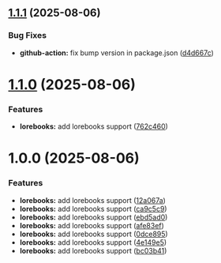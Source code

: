 ## [1.1.1](https://github.com/Tavernikof/NoAssTavern/compare/v1.1.0...v1.1.1) (2025-08-06)


### Bug Fixes

* **github-action:** fix bump version in package.json ([d4d667c](https://github.com/Tavernikof/NoAssTavern/commit/d4d667c7fe8b38465fbfead0101755f876d28093))

# [1.1.0](https://github.com/Tavernikof/NoAssTavern/compare/v1.0.0...v1.1.0) (2025-08-06)


### Features

* **lorebooks:** add lorebooks support ([762c460](https://github.com/Tavernikof/NoAssTavern/commit/762c460df430a3daddc59a889e3106a4644b8276))

# 1.0.0 (2025-08-06)


### Features

* **lorebooks:** add lorebooks support ([12a067a](https://github.com/Tavernikof/NoAssTavern/commit/12a067aa1a936b44e5016f34c22d0c623e50cbb2))
* **lorebooks:** add lorebooks support ([ca9c5c9](https://github.com/Tavernikof/NoAssTavern/commit/ca9c5c96d4e6ebe2b33f5707db4fca11196ff451))
* **lorebooks:** add lorebooks support ([ebd5ad0](https://github.com/Tavernikof/NoAssTavern/commit/ebd5ad08856628c808cf036b784c48f525c6cde4))
* **lorebooks:** add lorebooks support ([afe83ef](https://github.com/Tavernikof/NoAssTavern/commit/afe83ef07c019d0cfa113a5e282a9cf63f631e2a))
* **lorebooks:** add lorebooks support ([0dce895](https://github.com/Tavernikof/NoAssTavern/commit/0dce89574858783b817853e7f09dd20acbb2b33c))
* **lorebooks:** add lorebooks support ([4e149e5](https://github.com/Tavernikof/NoAssTavern/commit/4e149e52c777e10b02f0ffe4f6f85d2916f21d67))
* **lorebooks:** add lorebooks support ([bc03b41](https://github.com/Tavernikof/NoAssTavern/commit/bc03b4116fc736e3a4b49a1155f6c5931ad94b99))

